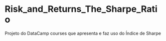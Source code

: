 # Risk_and_Returns_The_Sharpe_Ratio
Projeto do DataCamp courses que apresenta e faz uso do Índice de Sharpe
